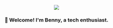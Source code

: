 <p align="center">
  <img src="https://user-images.githubusercontent.com/46238123/168731972-cc4df87a-c4f7-4f96-bf9c-42bf3aea79dc.gif"/>
</p>
<h3 align="center"> 👋 Welcome! I'm Benny, a tech enthusiast. </h3>


